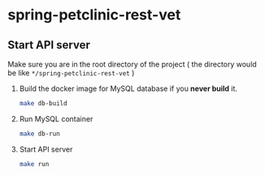 # spring-petclinic-rest-vet
## Start API server
Make sure you are in the root directory of the project ( the directory would be like `*/spring-petclinic-rest-vet` )
1. Build the docker image for MySQL database if you **never build** it.
    ```sh
    make db-build
    ```
2. Run MySQL container
    ```sh
    make db-run
    ```
3. Start API server
    ```sh
    make run
    ```